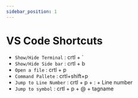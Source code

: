 ```yaml
---
sidebar_position: 1
---
```


# VS Code Shortcuts

- `Show/Hide Terminal` : crtl + `
- `Show/Hide Side bar` : crtl + b
- `Open a file` : crtl + p
- `Command Pallete` : crtl+shift+p
- `Jump to Line Number` : crtl + p + : + Line number
- `Jump to symbol` : crtl + p + @ + tagname
